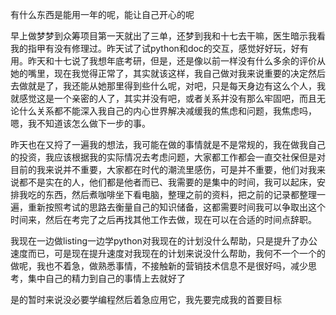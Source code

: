 有什么东西是能用一年的呢，能让自己开心的呢

早上做梦梦到众筹项目第一天就出了三单，还梦到我和十七去干嘛，医生暗示我看我的指甲有没有修理过。昨天试了试python和doc的交互，感觉好好玩，好有用。昨天和十七说了我想年底考研，但是，还是像以前一样没有什么多余的评价从她的嘴里，现在我觉得正常了，其实就该这样，我自己做对我来说重要的决定然后去做就是了，我还能从她那里得到些什么呢，对吧，只是每天身边有这么个人，我就感觉这是一个亲密的人了，其实并没有吧，或者关系并没有那么牢固吧，而且无论什么关系都不能深入我自己的内心世界解决减缓我的焦虑和问题，我焦虑吗，嗯，我不知道该怎么做下一步的事。

昨天也在又捋了一遍我的想法，我可能在做的事情就是不是常规的，我在做我自己的投资，我应该根据我的实际情况去考虑问题，大家都工作都会一直交社保但是对目前的我来说并不重要，大家都在时代的潮流里感伤，可是并不重要，他们对我来说都不是实在的人，他们都是他者而已、我需要的是集中的时间，我可以起床，安排我吃的东西，然后煮咖啡坐下看电脑，整理之前的资料，把之前的记录都整理一遍，重新按照考试的思路去衡量自己的知识储备，这都需要时间我可以争取出这个时间来，然后在考完了之后再找其他工作去做，现在可以在合适的时间点辞职。

我现在一边做listing一边学python对我现在的计划没什么帮助，只是提升了办公速度而已，可是现在提升速度对我现在的计划来说没什么帮助，我何不一个一个的做呢，我也不着急，做熟悉事情，不接触新的营销技术信息不是很好吗，减少思考，集中自己的精力到自己的事情上去就好了

是的暂时来说没必要学编程然后着急应用它，我先要完成我的首要目标